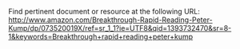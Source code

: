 Find pertinent document or resource at the following URL:
http://www.amazon.com/Breakthrough-Rapid-Reading-Peter-Kump/dp/073520019X/ref=sr_1_1?ie=UTF8&qid=1393732470&sr=8-1&keywords=Breakthrough+rapid+reading+peter+kump

